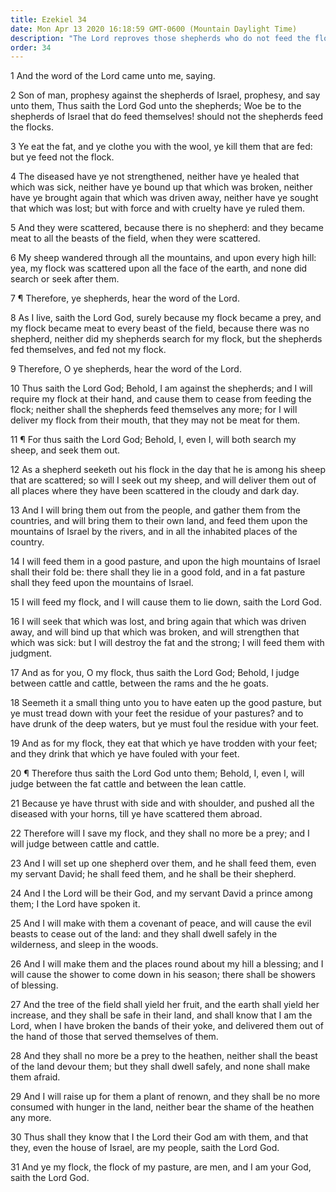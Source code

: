 ```yaml
---
title: Ezekiel 34
date: Mon Apr 13 2020 16:18:59 GMT-0600 (Mountain Daylight Time)
description: "The Lord reproves those shepherds who do not feed the flock—In the last days, the Lord will gather the lost sheep of Israel—The Messiah will be their Shepherd—The Lord will make His gospel covenant with them."
order: 34
---
```


1 And the word of the Lord came unto me, saying.

2 Son of man, prophesy against the shepherds of Israel, prophesy, and say unto them, Thus saith the Lord God unto the shepherds; Woe be to the shepherds of Israel that do feed themselves! should not the shepherds feed the flocks.

3 Ye eat the fat, and ye clothe you with the wool, ye kill them that are fed: but ye feed not the flock.

4 The diseased have ye not strengthened, neither have ye healed that which was sick, neither have ye bound up that which was broken, neither have ye brought again that which was driven away, neither have ye sought that which was lost; but with force and with cruelty have ye ruled them.

5 And they were scattered, because there is no shepherd: and they became meat to all the beasts of the field, when they were scattered.

6 My sheep wandered through all the mountains, and upon every high hill: yea, my flock was scattered upon all the face of the earth, and none did search or seek after them.

7 ¶ Therefore, ye shepherds, hear the word of the Lord.

8 As I live, saith the Lord God, surely because my flock became a prey, and my flock became meat to every beast of the field, because there was no shepherd, neither did my shepherds search for my flock, but the shepherds fed themselves, and fed not my flock.

9 Therefore, O ye shepherds, hear the word of the Lord.

10 Thus saith the Lord God; Behold, I am against the shepherds; and I will require my flock at their hand, and cause them to cease from feeding the flock; neither shall the shepherds feed themselves any more; for I will deliver my flock from their mouth, that they may not be meat for them.

11 ¶ For thus saith the Lord God; Behold, I, even I, will both search my sheep, and seek them out.

12 As a shepherd seeketh out his flock in the day that he is among his sheep that are scattered; so will I seek out my sheep, and will deliver them out of all places where they have been scattered in the cloudy and dark day.

13 And I will bring them out from the people, and gather them from the countries, and will bring them to their own land, and feed them upon the mountains of Israel by the rivers, and in all the inhabited places of the country.

14 I will feed them in a good pasture, and upon the high mountains of Israel shall their fold be: there shall they lie in a good fold, and in a fat pasture shall they feed upon the mountains of Israel.

15 I will feed my flock, and I will cause them to lie down, saith the Lord God.

16 I will seek that which was lost, and bring again that which was driven away, and will bind up that which was broken, and will strengthen that which was sick: but I will destroy the fat and the strong; I will feed them with judgment.

17 And as for you, O my flock, thus saith the Lord God; Behold, I judge between cattle and cattle, between the rams and the he goats.

18 Seemeth it a small thing unto you to have eaten up the good pasture, but ye must tread down with your feet the residue of your pastures? and to have drunk of the deep waters, but ye must foul the residue with your feet.

19 And as for my flock, they eat that which ye have trodden with your feet; and they drink that which ye have fouled with your feet.

20 ¶ Therefore thus saith the Lord God unto them; Behold, I, even I, will judge between the fat cattle and between the lean cattle.

21 Because ye have thrust with side and with shoulder, and pushed all the diseased with your horns, till ye have scattered them abroad.

22 Therefore will I save my flock, and they shall no more be a prey; and I will judge between cattle and cattle.

23 And I will set up one shepherd over them, and he shall feed them, even my servant David; he shall feed them, and he shall be their shepherd.

24 And I the Lord will be their God, and my servant David a prince among them; I the Lord have spoken it.

25 And I will make with them a covenant of peace, and will cause the evil beasts to cease out of the land: and they shall dwell safely in the wilderness, and sleep in the woods.

26 And I will make them and the places round about my hill a blessing; and I will cause the shower to come down in his season; there shall be showers of blessing.

27 And the tree of the field shall yield her fruit, and the earth shall yield her increase, and they shall be safe in their land, and shall know that I am the Lord, when I have broken the bands of their yoke, and delivered them out of the hand of those that served themselves of them.

28 And they shall no more be a prey to the heathen, neither shall the beast of the land devour them; but they shall dwell safely, and none shall make them afraid.

29 And I will raise up for them a plant of renown, and they shall be no more consumed with hunger in the land, neither bear the shame of the heathen any more.

30 Thus shall they know that I the Lord their God am with them, and that they, even the house of Israel, are my people, saith the Lord God.

31 And ye my flock, the flock of my pasture, are men, and I am your God, saith the Lord God.
